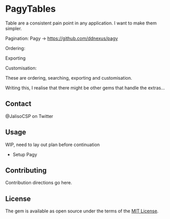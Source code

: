 # PagyTables
Table are a consistent pain point in any application. I want to make them simpler.

Pagination: Pagy -> https://github.com/ddnexus/pagy

Ordering:

Exporting

Customisation:

These are ordering, searching, exporting and customisation.

Writing this, I realise that there might be other gems that handle the extras...

## Contact

@JalisoCSP on Twitter


## Usage
WIP, need to lay out plan before continuation

- Setup Pagy

<!--
## Installation
Add this line to your application's Gemfile:

```ruby
gem 'pagy_tables'
```

And then execute:
```bash
$ bundle
```

Or install it yourself as:
```bash
$ gem install pagy_tables
```
-->

## Contributing
Contribution directions go here.

## License
The gem is available as open source under the terms of the [MIT License](https://opensource.org/licenses/MIT).
